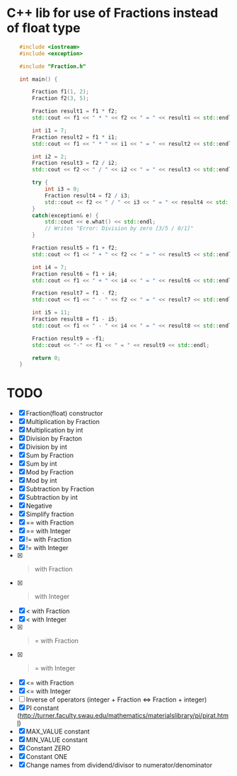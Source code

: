 # C++ lib for use of Fractions instead of float type

```cpp
	#include <iostream>
	#include <exception>

	#include "Fraction.h"

	int main() {

		Fraction f1(1, 2);
		Fraction f2(3, 5);

		Fraction result1 = f1 * f2;
		std::cout << f1 << " * " << f2 << " = " << result1 << std::endl;

		int i1 = 7;
		Fraction result2 = f1 * i1;
		std::cout << f1 << " * " << i1 << " = " << result2 << std::endl;

		int i2 = 2;
		Fraction result3 = f2 / i2;
		std::cout << f2 << " / " << i2 << " = " << result3 << std::endl;

		try {
			int i3 = 0;
			Fraction result4 = f2 / i3;
			std::cout << f2 << " / " << i3 << " = " << result4 << std::endl;
		}
		catch(exception& e) {
			std::cout << e.what() << std::endl;
			// Writes "Error: Division by zero [3/5 / 0/1]"
		}

		Fraction result5 = f1 + f2;
		std::cout << f1 << " + " << f2 << " = " << result5 << std::endl;

		int i4 = 7;
		Fraction result6 = f1 + i4;
		std::cout << f1 << " + " << i4 << " = " << result6 << std::endl;

		Fraction result7 = f1 - f2;
		std::cout << f1 << " - " << f2 << " = " << result7 << std::endl;

		int i5 = 11;
		Fraction result8 = f1 - i5;
		std::cout << f1 << " - " << i4 << " = " << result8 << std::endl;

		Fraction result9 = -f1;
		std::cout << "-" << f1 << " = " << result9 << std::endl;

		return 0;
	}
```

# TODO

- [x] Fraction(float) constructor
- [x] Multiplication by Fraction
- [x] Multiplication by int
- [x] Division by Fracton
- [x] Division by int
- [x] Sum by Fraction
- [x] Sum by int
- [x] Mod by Fraction
- [x] Mod by int
- [x] Subtraction by Fraction
- [x] Subtraction by int
- [x] Negative
- [x] Simplify fraction
- [x] == with Fraction
- [x] == with Integer
- [x] != with Fraction
- [x] != with Integer
- [x] > with Fraction
- [x] > with Integer
- [x] < with Fraction
- [x] < with Integer
- [x] >= with Fraction
- [x] >= with Integer
- [x] <= with Fraction
- [x] <= with Integer
- [ ] Inverse of operators (integer + Fraction <=> Fraction + integer)
- [x] PI constant (http://turner.faculty.swau.edu/mathematics/materialslibrary/pi/pirat.html)
- [x] MAX_VALUE constant
- [x] MIN_VALUE constant
- [x] Constant ZERO
- [x] Constant ONE
- [x] Change names from dividend/divisor to numerator/denominator